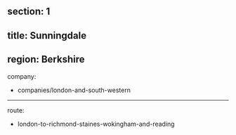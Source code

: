 section: 1
----
title: Sunningdale
----
region: Berkshire
----
company:
- companies/london-and-south-western
----
route:
- london-to-richmond-staines-wokingham-and-reading
